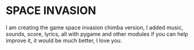 # SPACE INVASION

I am creating the game space invasion chimba version, I added music, sounds, score, lyrics, all with pygame and other modules if you can help improve it, it would be much better, I love you.

